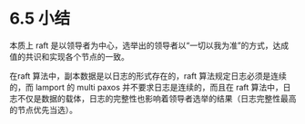 # 6.5 小结

本质上 raft 是以领导者为中心，选举出的领导者以“一切以我为准”的方式，达成值的共识和实现各个节点的一致。

在raft 算法中，副本数据是以日志的形式存在的，raft 算法规定日志必须是连续的，而 lamport 的 multi paxos 并不要求日志是连续的，而且在 raft 算法中，日志不仅是数据的载体，日志的完整性也影响着领导者选举的结果（日志完整性最高的节点优先当选）。